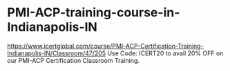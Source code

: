 # PMI-ACP-training-course-in-Indianapolis-IN
https://www.icertglobal.com/course/PMI-ACP-Certification-Training-Indianapolis-IN/Classroom/47/205    Use Code: ICERT20 to avail 20% OFF on our PMI-ACP Certification Classroom Training.
